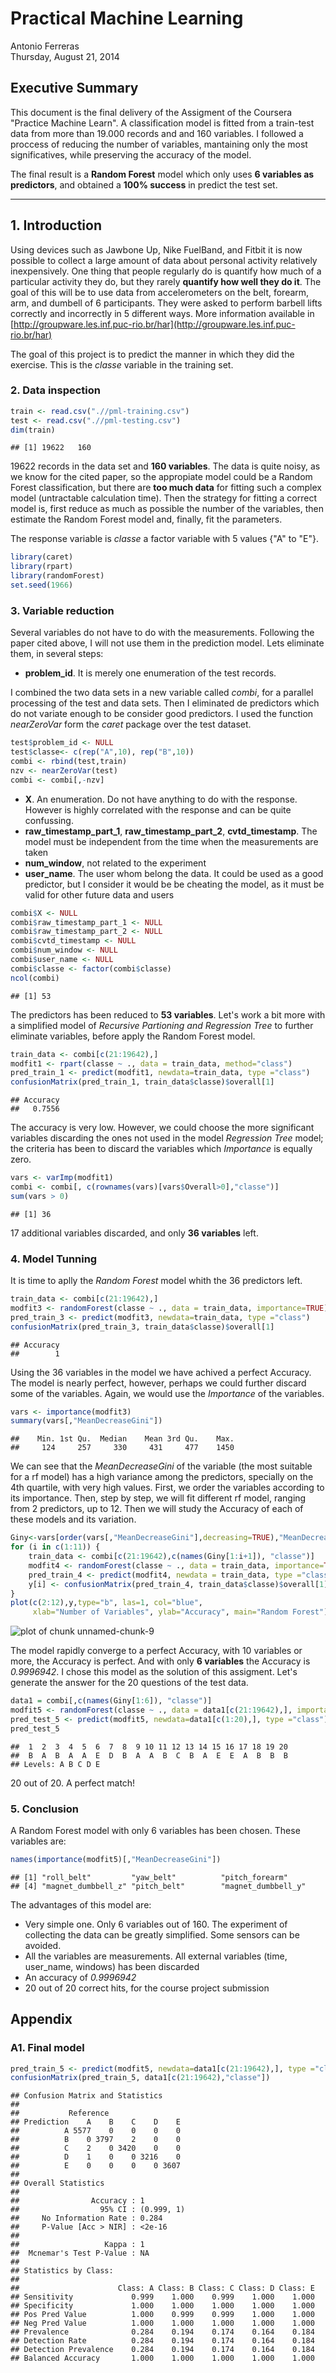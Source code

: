 # Practical Machine Learning
Antonio Ferreras  
Thursday, August 21, 2014  

## Executive Summary

This document is the final delivery of the Assigment of the Coursera "Practice Machine Learn". A classification model is fitted from a train-test data from more than 19.000 records and  and 160 variables. I followed a proccess of reducing the number of variables, mantaining only the most significatives, while preserving the accuracy of the model.

The final result is a **Random Forest** model which only uses **6 variables as predictors**, and obtained a **100% success** in predict the test set.

---

## 1. Introduction

Using devices such as Jawbone Up, Nike FuelBand, and Fitbit it is now possible to collect a large amount of data about personal activity relatively inexpensively. One thing that people regularly do is quantify how much of a particular activity they do, but they rarely **quantify how well they do it**. The goal of this will be to use data from accelerometers on the belt, forearm, arm, and dumbell of 6 participants. They were asked to perform barbell lifts correctly and incorrectly in 5 different ways. More information available in [http://groupware.les.inf.puc-rio.br/har](http://groupware.les.inf.puc-rio.br/har)

The goal of this project is to predict the manner in which they did the exercise. This is the *classe* variable in the training set. 

### 2. Data inspection


```r
train <- read.csv(".//pml-training.csv")
test <- read.csv(".//pml-testing.csv")
dim(train)
```

```
## [1] 19622   160
```

19622 records in the data set and **160 variables**. The data is quite noisy, as we know for the cited paper, so the appropiate model could be a Random Forest classification, but there are **too much data** for fitting such a complex model (untractable calculation time). Then the strategy for fitting a correct model is, first reduce as much as possible the number of the variables, then estimate the Random Forest model and, finally, fit the parameters.

The response variable is *classe* a factor variable with 5 values {"A" to "E"}. 


```r
library(caret)
library(rpart)
library(randomForest)
set.seed(1966)
```

### 3. Variable reduction

Several variables do not have to do with the measurements. Following the paper cited above, I will not use them in the prediction model. Lets eliminate them, in several steps:

* **problem_id**. It is merely one enumeration of the test records. 

I combined the two data sets in a new variable called *combi*, for a parallel processing of the test and data sets. Then I eliminated de predictors which do not variate enough to be consider good predictors. I used the function *nearZeroVar* form the *caret* package over the test dataset.


```r
test$problem_id <- NULL
test$classe<- c(rep("A",10), rep("B",10))
combi <- rbind(test,train)
nzv <- nearZeroVar(test)
combi <- combi[,-nzv]
```

* **X**. An enumeration. Do not have anything to do with the response. However is highly correlated with the response and can be quite confussing.
* **raw_timestamp_part_1**, **raw_timestamp_part_2**, **cvtd_timestamp**. The model must be independent from the time when the measurements are taken
* **num_window**, not related to the experiment
* **user_name**. The user whom belong the data. It could be used as a good predictor, but I consider it would be be cheating the model, as it must be valid for other future data and users



```r
combi$X <- NULL
combi$raw_timestamp_part_1 <- NULL
combi$raw_timestamp_part_2 <- NULL
combi$cvtd_timestamp <- NULL
combi$num_window <- NULL
combi$user_name <- NULL
combi$classe <- factor(combi$classe)
ncol(combi)
```

```
## [1] 53
```

The predictors has been reduced to **53 variables**. Let's work a bit more with a simplified model of *Recursive Partioning and Regression Tree* to further eliminate variables, before apply the Random Forest model.


```r
train_data <- combi[c(21:19642),]
modfit1 <- rpart(classe ~ ., data = train_data, method="class")
pred_train_1 <- predict(modfit1, newdata=train_data, type ="class")
confusionMatrix(pred_train_1, train_data$classe)$overall[1]
```

```
## Accuracy 
##   0.7556
```

The accuracy is very low. However, we could choose the more significant variables discarding the ones not used in the model *Regression Tree* model; the criteria has been to discard the variables which *Importance* is equally zero.


```r
vars <- varImp(modfit1)
combi <- combi[, c(rownames(vars)[vars$Overall>0],"classe")]
sum(vars > 0)
```

```
## [1] 36
```

17 additional variables discarded, and only **36 variables** left. 

### 4. Model Tunning

It is time to aplly the *Random Forest* model whith the 36 predictors left.


```r
train_data <- combi[c(21:19642),]
modfit3 <- randomForest(classe ~ ., data = train_data, importance=TRUE)
pred_train_3 <- predict(modfit3, newdata=train_data, type ="class")
confusionMatrix(pred_train_3, train_data$classe)$overall[1]
```

```
## Accuracy 
##        1
```

Using the 36 variables in the model we have achived a perfect Accuracy. The model is nearly perfect, however, perhaps we could further discard some of the variables. Again, we would use the *Importance* of the variables.


```r
vars <- importance(modfit3)
summary(vars[,"MeanDecreaseGini"])
```

```
##    Min. 1st Qu.  Median    Mean 3rd Qu.    Max. 
##     124     257     330     431     477    1450
```

We can see that the *MeanDecreaseGini* of the variable (the most suitable for a rf model) has a high variance among the predictors, specially on the 4th quartile, with very high values. First, we order the variables according to its importance. Then, step by step, we will fit different rf model, ranging from 2 predictors, up to 12. Then we will study the Accuracy of each of these models and its variation.


```r
Giny<-vars[order(vars[,"MeanDecreaseGini"],decreasing=TRUE),"MeanDecreaseGini"]
for (i in c(1:11)) {
    train_data <- combi[c(21:19642),c(names(Giny[1:i+1]), "classe")]
    modfit4 <- randomForest(classe ~ ., data = train_data, importance=TRUE)
    pred_train_4 <- predict(modfit4, newdata = train_data, type ="class")
    y[i] <- confusionMatrix(pred_train_4, train_data$classe)$overall[1]
}
plot(c(2:12),y,type="b", las=1, col="blue",
     xlab="Number of Variables", ylab="Accuracy", main="Random Forest")
```

![plot of chunk unnamed-chunk-9](./index_final_files/figure-html/unnamed-chunk-9.png) 

The model rapidly converge to a perfect Accuracy, with 10 variables or more, the Accuracy is perfect. And with only **6 variables** the Accuracy is *0.9996942*. I chose this model as the solution of this assigment. Let's generate the answer for the 20 questions of the test data.


```r
data1 = combi[,c(names(Giny[1:6]), "classe")]
modfit5 <- randomForest(classe ~ ., data = data1[c(21:19642),], importance=TRUE)
pred_test_5 <- predict(modfit5, newdata=data1[c(1:20),], type ="class")
pred_test_5
```

```
##  1  2  3  4  5  6  7  8  9 10 11 12 13 14 15 16 17 18 19 20 
##  B  A  B  A  A  E  D  B  A  A  B  C  B  A  E  E  A  B  B  B 
## Levels: A B C D E
```

20 out of 20. A perfect match!

### 5. Conclusion

A Random Forest model with only 6 variables has been chosen. These variables are:


```r
names(importance(modfit5)[,"MeanDecreaseGini"])
```

```
## [1] "roll_belt"         "yaw_belt"          "pitch_forearm"    
## [4] "magnet_dumbbell_z" "pitch_belt"        "magnet_dumbbell_y"
```

The advantages of this model are:

* Very simple one. Only 6 variables out of 160. The experiment of collecting the data can be greatly simplified. Some sensors can be avoided.
* All the variables are measurements. All external variables (time, user_name, windows) has been discarded
* An accuracy of *0.9996942*
* 20 out of 20 correct hits, for the course project submission

## Appendix

### A1. Final model


```r
pred_train_5 <- predict(modfit5, newdata=data1[c(21:19642),], type ="class")
confusionMatrix(pred_train_5, data1[c(21:19642),"classe"])
```

```
## Confusion Matrix and Statistics
## 
##           Reference
## Prediction    A    B    C    D    E
##          A 5577    0    0    0    0
##          B    0 3797    2    0    0
##          C    2    0 3420    0    0
##          D    1    0    0 3216    0
##          E    0    0    0    0 3607
## 
## Overall Statistics
##                                     
##                Accuracy : 1         
##                  95% CI : (0.999, 1)
##     No Information Rate : 0.284     
##     P-Value [Acc > NIR] : <2e-16    
##                                     
##                   Kappa : 1         
##  Mcnemar's Test P-Value : NA        
## 
## Statistics by Class:
## 
##                      Class: A Class: B Class: C Class: D Class: E
## Sensitivity             0.999    1.000    0.999    1.000    1.000
## Specificity             1.000    1.000    1.000    1.000    1.000
## Pos Pred Value          1.000    0.999    0.999    1.000    1.000
## Neg Pred Value          1.000    1.000    1.000    1.000    1.000
## Prevalence              0.284    0.194    0.174    0.164    0.184
## Detection Rate          0.284    0.194    0.174    0.164    0.184
## Detection Prevalence    0.284    0.194    0.174    0.164    0.184
## Balanced Accuracy       1.000    1.000    1.000    1.000    1.000
```
